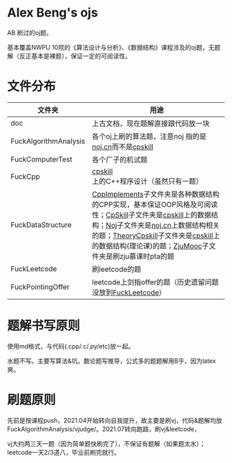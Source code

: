 # Alex Beng's ojs

AB 刷过的oj题。

基本覆盖NWPU 10院的《算法设计与分析》、《数据结构》课程涉及的oj题，无题解（反正基本是裸题），保证一定的可阅读性。

# 文件分布

|文件夹|用途|
|-|-|
|doc|上古文档，现在题解直接跟代码放一块|
|FuckAlgorithmAnalysis| 各个oj上刷的算法题，注意noj 指的是 [noj.cn](http://noj.cn/)而不是[cpskill](http://noj.nwpu.edu.cn)|
|FuckComputerTest|各个厂子的机试题|
|FuckCpp|[cpskill](http://noj.nwpu.edu.cn)上的C++程序设计（虽然只有一题）|
|FuckDataStructure| [CppImplements](/FuckDataStructure\CppImplements)子文件夹是各种数据结构的CPP实现，基本保证OOP风格及可阅读性；[CpSkill](/FuckDataStructure\CpSkill)子文件夹是[cpskill](http://noj.nwpu.edu.cn)上的数据结构；[Noj](/FuckDataStructure\Noj)子文件夹是[noj.cn](noj.cn)上数据结构相关的题；[TheoryCpskill](/FuckDataStructure\TheoryCpskill)子文件夹是[cpskill](http://noj.nwpu.edu.cn)上的数据结构(理论课)的题；[ZjuMooc](/FuckDataStructure\ZjuMooc)子文件夹是刷zju慕课时pta的题|
|FuckLeetcode|刷leetcode的题|
|FuckPointingOffer|leetcode上剑指offer的题（历史遗留问题没放到[FuckLeetcode](/FuckLeetcode)）|

# 题解书写原则

使用md格式，与代码(.cpp/.c/.py/etc)放一起。

水题不写。主要写算法&坑。数论题写推导，公式多的题题解用B乎，因为latex爽。

# 刷题原则

先前是按课程push，2021.04开始转向自我提升，故主要是刷vj，代码&题解均放 FuckAlgorithmAnalysis/vjudge/。2021.07转向跑路，刷vj&leetcode，

vj大约两三天一题（因为简单题快刷完了），不保证有题解（如果题太水）；leetcode一天2/3道八，毕业前刷完就行。